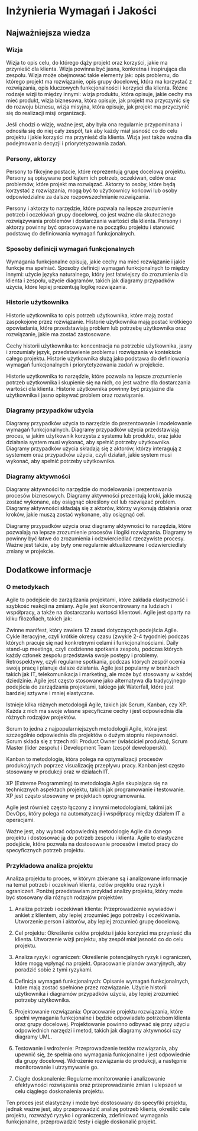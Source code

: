 # Inżynieria Wymagań i Jakości

## Najważniejsza wiedza 

### Wizja

Wizja to opis celu, do którego dąży projekt oraz korzyści, jakie ma przynieść dla klienta. Wizja powinna być jasna, konkretna i inspirująca dla zespołu.
Wizja może obejmować takie elementy jak: opis problemu, do którego projekt ma rozwiązanie, opis grupy docelowej, która ma korzystać z rozwiązania, opis kluczowych funkcjonalności i korzyści dla klienta.
Różne rodzaje wizji to między innymi: wizja produktu, która opisuje, jakie cechy ma mieć produkt, wizja biznesowa, która opisuje, jak projekt ma przyczynić się do rozwoju biznesu, wizja misyjna, która opisuje, jak projekt ma przyczynić się do realizacji misji organizacji.

Jeśli chodzi o wizję, ważne jest, aby była ona regularnie przypominana i odnosiła się do niej cały zespół, tak aby każdy miał jasność co do celu projektu i jakie korzyści ma przynieść dla klienta. Wizja jest także ważna dla podejmowania decyzji i priorytetyzowania zadań.

### Persony, aktorzy

Persony to fikcyjne postacie, które reprezentują grupę docelową projektu. Persony są opisywane pod kątem ich potrzeb, oczekiwań, celów oraz problemów, które projekt ma rozwiązać.
Aktorzy to osoby, które będą korzystać z rozwiązania, mogą być to użytkownicy końcowi lub osoby odpowiedzialne za dalsze rozpowszechnianie rozwiązania.

Persony i aktorzy to narzędzie, które pozwala na lepsze zrozumienie potrzeb i oczekiwań grupy docelowej, co jest ważne dla skutecznego rozwiązywania problemów i dostarczania wartości dla klienta. Persony i aktorzy powinny być opracowywane na początku projektu i stanowić podstawę do definiowania wymagań funkcjonalnych.

### Sposoby definicji wymagań funkcjonalnych

Wymagania funkcjonalne opisują, jakie cechy ma mieć rozwiązanie i jakie funkcje ma spełniać.
Sposoby definicji wymagań funkcjonalnych to między innymi: użycie języka naturalnego, który jest łatwiejszy do zrozumienia dla klienta i zespołu, użycie diagramów, takich jak diagramy przypadków użycia, które lepiej prezentują logikę rozwiązania.

### Historie użytkownika

Historie użytkownika to opis potrzeb użytkownika, które mają zostać zaspokojone przez rozwiązanie. Historie użytkownika mają postać krótkiego opowiadania, które przedstawiają problem lub potrzebę użytkownika oraz rozwiązanie, jakie ma zostać zastosowane.

Cechy historii użytkownika to: koncentracja na potrzebie użytkownika, jasny i zrozumiały język, przedstawienie problemu i rozwiązania w kontekście całego projektu.
Historie użytkownika służą jako podstawa do definiowania wymagań funkcjonalnych i priorytetyzowania zadań w projekcie.

Historie użytkownika to narzędzie, które pozwala na lepsze zrozumienie potrzeb użytkownika i skupienie się na nich, co jest ważne dla dostarczania wartości dla klienta. Historie użytkownika powinny być przyjazne dla użytkownika i jasno opisywać problem oraz rozwiązanie.


### Diagramy przypadków użycia

Diagramy przypadków użycia to narzędzie do prezentowanie i modelowanie wymagań funkcjonalnych.
Diagramy przypadków użycia przedstawiają proces, w jakim użytkownik korzysta z systemu lub produktu, oraz jakie działania system musi wykonać, aby spełnić potrzeby użytkownika.
Diagramy przypadków użycia składają się z aktorów, którzy interagują z systemem oraz przypadków użycia, czyli działań, jakie system musi wykonać, aby spełnić potrzeby użytkownika.


### Diagramy aktywności

Diagramy aktywności to narzędzie do modelowania i prezentowania procesów biznesowych.
Diagramy aktywności prezentują kroki, jakie muszą zostać wykonane, aby osiągnąć określony cel lub rozwiązać problem.
Diagramy aktywności składają się z aktorów, którzy wykonują działania oraz kroków, jakie muszą zostać wykonane, aby osiągnąć cel.

Diagramy przypadków użycia oraz diagramy aktywności to narzędzia, które pozwalają na lepsze zrozumienie procesów i logiki rozwiązania. Diagramy te powinny być łatwe do zrozumienia i odzwierciedlać rzeczywiste procesy. Ważne jest także, aby były one regularnie aktualizowane i odzwierciedlały zmiany w projekcie.

## Dodatkowe informacje 

### O metodykach 

Agile to podejście do zarządzania projektami, które zakłada elastyczność i szybkość reakcji na zmiany. Agile jest skoncentrowany na ludziach i współpracy, a także na dostarczaniu wartości klientowi.
Agile jest oparty na kilku filozofiach, takich jak:

Zwinne manifest, który zawiera 12 zasad dotyczących podejścia Agile.
Cykle iteracyjne, czyli krótkie okresy czasu (zwykle 2-4 tygodnie) podczas których pracuje się nad konkretnymi celami i funkcjonalnościami.
Daily stand-up meetings, czyli codzienne spotkania zespołu, podczas których każdy członek zespołu przedstawia swoje postępy i problemy.
Retrospektywy, czyli regularne spotkania, podczas których zespół ocenia swoją pracę i planuje dalsze działania.
Agile jest popularny w branżach takich jak IT, telekomunikacja i marketing, ale może być stosowany w każdej dziedzinie. Agile jest często stosowane jako alternatywa dla tradycyjnego podejścia do zarządzania projektami, takiego jak Waterfall, które jest bardziej sztywne i mniej elastyczne.

Istnieje kilka różnych metodologii Agile, takich jak Scrum, Kanban, czy XP. Każda z nich ma swoje własne specyficzne cechy i jest odpowiednia dla różnych rodzajów projektów.

Scrum to jedna z najpopularniejszych metodologii Agile, która jest szczególnie odpowiednia dla projektów o dużym stopniu niepewności. Scrum składa się z trzech ról: Product Owner (właściciel produktu), Scrum Master (lider zespołu) i Development Team (zespół deweloperski).

Kanban to metodologia, która polega na optymalizacji procesów produkcyjnych poprzez visualizację przepływu pracy. Kanban jest często stosowany w produkcji oraz w działach IT.

XP (Extreme Programming) to metodologia Agile skupiająca się na technicznych aspektach projektu, takich jak programowanie i testowanie. XP jest często stosowany w projektach oprogramowania.

Agile jest również często łączony z innymi metodologiami, takimi jak DevOps, który polega na automatyzacji i współpracy między działem IT a operacjami.

Ważne jest, aby wybrać odpowiednią metodologię Agile dla danego projektu i dostosować ją do potrzeb zespołu i klienta. Agile to elastyczne podejście, które pozwala na dostosowanie procesów i metod pracy do specyficznych potrzeb projektu.

### Przykładowa analiza projektu 

Analiza projektu to proces, w którym zbierane są i analizowane informacje na temat potrzeb i oczekiwań klienta, celów projektu oraz ryzyk i ograniczeń. Poniżej przedstawiam przykład analizy projektu, który może być stosowany dla różnych rodzajów projektów:

1. Analiza potrzeb i oczekiwań klienta: Przeprowadzenie wywiadów i ankiet z klientem, aby lepiej zrozumieć jego potrzeby i oczekiwania. Utworzenie person i aktorów, aby lepiej zrozumieć grupę docelową.

2. Cel projektu: Określenie celów projektu i jakie korzyści ma przynieść dla klienta. Utworzenie wizji projektu, aby zespół miał jasność co do celu projektu.

3. Analiza ryzyk i ograniczeń: Określenie potencjalnych ryzyk i ograniczeń, które mogą wpłynąć na projekt. Opracowanie planów awaryjnych, aby poradzić sobie z tymi ryzykami.

4. Definicja wymagań funkcjonalnych: Opisanie wymagań funkcjonalnych, które mają zostać spełnione przez rozwiązanie. Użycie historii użytkownika i diagramów przypadków użycia, aby lepiej zrozumieć potrzeby użytkownika.

5. Projektowanie rozwiązania: Opracowanie projektu rozwiązania, które spełni wymagania funkcjonalne i będzie odpowiadało potrzebom klienta oraz grupy docelowej. Projektowanie powinno odbywać się przy użyciu odpowiednich narzędzi i metod, takich jak diagramy aktywności czy diagramy UML.

6. Testowanie i wdrożenie: Przeprowadzenie testów rozwiązania, aby upewnić się, że spełnia ono wymagania funkcjonalne i jest odpowiednie dla grupy docelowej. Wdrożenie rozwiązania do produkcji, a następnie monitorowanie i utrzymywanie go.

7. Ciągłe doskonalenie: Regularne monitorowanie i analizowanie efektywności rozwiązania oraz przeprowadzanie zmian i ulepszeń w celu ciągłego doskonalenia projektu.

Ten proces jest elastyczny i może być dostosowany do specyfiki projektu, jednak ważne jest, aby przeprowadzić analizę potrzeb klienta, określić cele projektu, rozważyć ryzyko i ograniczenia, zdefiniować wymagania funkcjonalne, przeprowadzić testy i ciągle doskonalić projekt.